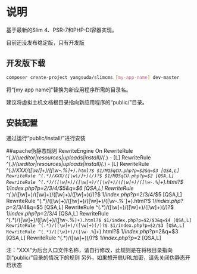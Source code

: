 # 说明

基于最新的Slim 4、PSR-7和PHP-DI容器实现。

目前还没发布稳定版，只有开发版

## 开发版下载

```bash
composer create-project yangsuda/slimcms [my-app-name] dev-master
```

将“[my app name]”替换为新应用程序所需的目录名。

建议将虚拟主机文档根目录指向新应用程序的“public/”目录。

## 安装配置
通过运行“public/install/”进行安装

##apache伪静态规则
RewriteEngine On
RewriteRule ^(.*)/(ueditor|resources|uploads|install)/(.*) - [L]
RewriteRule ^(.*)/(ueditor|resources|uploads|install)(.*) - [L]
RewriteRule ^(.*)/XXX/([\w\/]+)/([\w-.%`]+).html?$ $1/MQ5qCU.php?p=$2&q=$3 [QSA,L]
RewriteRule ^(.*)/XXX/([\w\/]+)(/)?$ $1/MQ5qCU.php?p=$2 [QSA,L]
RewriteRule ^(.*)/([\w]+)/([\w]+)/([\w]+)/([\w]+)/([\w-.%`]+).html?$ $1/index.php?p=$2/$3/$4/$5&q=$6 [QSA,L]
RewriteRule ^(.*)/([\w]+)/([\w]+)/([\w]+)/([\w]+)(/)?$ $1/index.php?p=$2/$3/$4/$5 [QSA,L]
RewriteRule ^(.*)/([\w]+)/([\w]+)/([\w]+)/([\w-.%`]+).html?$ $1/index.php?p=$2/$3/$4&q=$5 [QSA,L]
RewriteRule ^(.*)/([\w]+)/([\w]+)/([\w]+)(/)?$ $1/index.php?p=$2/$3/$4 [QSA,L]
RewriteRule ^(.*)/([\w]+)/([\w]+)/([\w-.%`]+).html?$ $1/index.php?p=$2/$3&q=$4 [QSA,L]
RewriteRule ^(.*)/([\w]+)/([\w]+)(/)?$ $1/index.php?p=$2/$3 [QSA,L]
RewriteRule ^(.*)/([\w]+)/([\w-.%`]+).html?$ $1/index.php?p=$2&q=$3 [QSA,L]
RewriteRule ^(.*)/([\w]+)(/)?$ $1/index.php?p=$2 [QSA,L]

注：“XXX”为后台入口文件名称，请自行修改，此规则是在将根目录指向到“public/”目录的情况下的规则
另外，如果想开启URL加密，请先关闭伪静态开启状态
